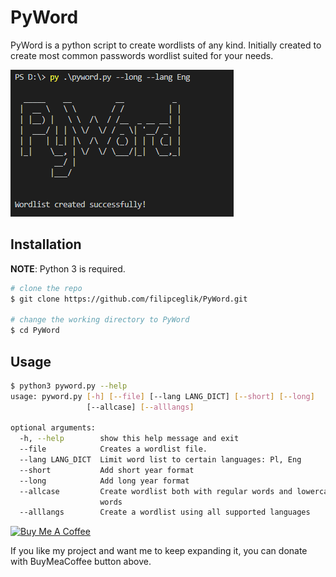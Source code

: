 # PyWord

PyWord is a python script to create wordlists of any kind. Initially created to create most common passwords wordlist suited for your needs. 

![PyWord](/preview.png)

## Installation

**NOTE**: Python 3 is required.

```bash
# clone the repo
$ git clone https://github.com/filipceglik/PyWord.git

# change the working directory to PyWord
$ cd PyWord
```

## Usage

```bash
$ python3 pyword.py --help
usage: pyword.py [-h] [--file] [--lang LANG_DICT] [--short] [--long]
                 [--allcase] [--alllangs]

optional arguments:
  -h, --help        show this help message and exit
  --file            Creates a wordlist file.
  --lang LANG_DICT  Limit word list to certain languages: Pl, Eng
  --short           Add short year format
  --long            Add long year format
  --allcase         Create wordlist both with regular words and lowercase
                    words
  --alllangs        Create a wordlist using all supported languages
```

<p></p>
<a href="https://www.buymeacoffee.com/hydLneBap" target="_blank"><img src="https://www.buymeacoffee.com/assets/img/custom_images/black_img.png" alt="Buy Me A Coffee" style="height: auto !important;width: auto !important;" ></a><p></p>
If you like my project and want me to keep expanding it, you can donate with BuyMeaCoffee button above. 
